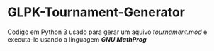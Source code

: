# GLPK-Tournament-Generator

Codigo em Python 3 usado para gerar um aquivo *tournament.mod* e executa-lo usando a linguagem **_GNU MathProg_** 
